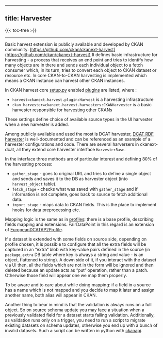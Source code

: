 <!--
SPDX-FileCopyrightText: 2024 Stichting Health-RI

SPDX-License-Identifier: CC-BY-4.0
-->

---
title: Harvester
---

{{< toc-tree >}}

* * *

Basic harvest extension is publicly available and developed by CKAN community: [https://github.com/ckan/ckanext-harvest](https://github.com/ckan/ckanext-harvest) It defines basic infrastructure for harvesting - a process that receives an end point and tries to identify how many objects are in there and sends each individual object to a fetch consumer which, in its turn, tries to convert each object to CKAN dataset or resource etc. In core CKAN-to-CKAN harvesting is implemented which means a CKAN instance can harvest other CKAN instances.

In CKAN harvest core [setup.py](https://github.com/ckan/ckanext-harvest/blob/master/setup.py) enabled [plugins](https://github.com/ckan/ckanext-harvest/blob/8ea4b1b4fb277046a0d8ba4f4c779e5c9e1fbd8b/setup.py#L31C17-L31C17) are listed, where :

* `harvest=ckanext.harvest.plugin:Harvest` is a harvesting infrastructure
* `ckan_harvester=ckanext.harvest.harvesters:CKANHarvester` is a basic harvester responsible for harvesting other CKANs

These settings define choice of available source types in the UI harvester when a new harvester is added.

Among publicly available and used the most is DCAT harvester, [DCAT RDF harvester](https://github.com/ckan/ckanext-dcat#rdf-dcat-harvester) is well-documented and can be referenced as an example of a harvester configurations and code. There are several harversers in ckanext-dcat, all they extend core harvester interface `HarvesterBase`.

In the interface three methods are of particular interest and defining 80% of the harvesting process:

* `gather_stage` - goes to original URL and tries to define a single object and sends and saves it to the DB as harvester object (into `harvest_object` table).
* `fetch_stage` - checks what was saved with `gather_stage` and if information is not complete, goes back to source to fetch additional data.
* `import_stage` - maps data to CKAN fields. This is the place to implement hooks for data preprocessing etc.

Mapping logic is the same as in [profiles](https://github.com/ckan/ckanext-dcat/blob/master/ckanext/dcat/profiles.py): there is a base profile, describing fields mapping and extensions. FairDataPoint in this regard is an extension of [EuropeanDCATAP2Profile](https://github.com/ckan/ckanext-dcat/blob/1109205069dd105dda27e3486898e4ca1525a808/ckanext/dcat/profiles.py#L1487).

If a dataset is extended with some fields on source side, depending on profile chosen, it is possible to configure that all the extra fields will be captured in an “extra“ blob with key-value pairs defined in the source (in `package_extra` DB table where key is always a string and value - is an object, flattened to string). A down side of it, if you interact with the dataset via UI then, all the fields which are not in the form will be ignored and then deleted because an update acts as “put“ operation, rather than a patch. Otherwise those field will appear one we map them properly.

To be aware and to care about while doing mapping: if a field in a source has a name which is not mapped and you decide to map it later and assign another name, both alias will appear in CKAN.

Another thing to bear in mind is that the validation is always runs on a full object. So on source schema update you may face a situation when a previously validated field for a dataset starts failing validation. Additionally, as validation runs only on a trigger, you need to run a script to migrate existing datasets on schema updates, otherwise you end up with a bunch of invalid datasets. Such a script can be written in python with [ckanapi](https://github.com/ckan/ckanapi/blob/master/README.md#remoteckan).
